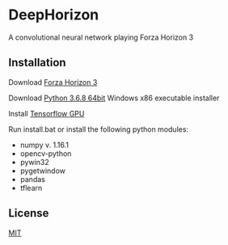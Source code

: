 # DeepHorizon

A convolutional neural network playing Forza Horizon 3

## Installation

Download [Forza Horizon 3](https://www.microsoft.com/de-de/p/forza-horizon-3-standard-edition/9nblggh4x6t9?activetab=pivot:overviewtab)

Download [Python 3.6.8 64bit](https://www.python.org/downloads/release/python-368/) Windows x86 executable installer

Install [Tensorflow GPU](https://www.tensorflow.org/install/gpu)

Run install.bat or install the following python modules:
- numpy v. 1.16.1
- opencv-python
- pywin32
- pygetwindow
- pandas
- tflearn

## License

[MIT](https://choosealicense.com/licenses/mit/)
